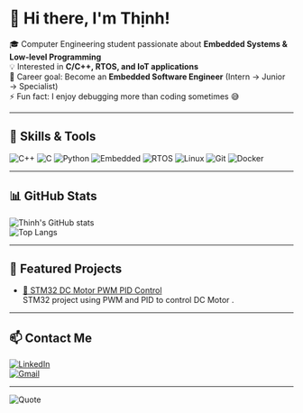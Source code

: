 # 👋 Hi there, I'm Thịnh!  

🎓 Computer Engineering student passionate about **Embedded Systems & Low-level Programming**  
💡 Interested in **C/C++, RTOS, and IoT applications**  
🚀 Career goal: Become an **Embedded Software Engineer** (Intern → Junior → Specialist)  
⚡ Fun fact: I enjoy debugging more than coding sometimes 😅  

---

## 🔧 Skills & Tools  

![C++](https://img.shields.io/badge/C++-00599C?style=for-the-badge&logo=cplusplus&logoColor=white)
![C](https://img.shields.io/badge/C-00599C?style=for-the-badge&logo=c&logoColor=white)
![Python](https://img.shields.io/badge/Python-3776AB?style=for-the-badge&logo=python&logoColor=white)
![Embedded](https://img.shields.io/badge/Embedded-0A66C2?style=for-the-badge&logo=stmicroelectronics&logoColor=white)
![RTOS](https://img.shields.io/badge/FreeRTOS-009688?style=for-the-badge&logo=freertos&logoColor=white)
![Linux](https://img.shields.io/badge/Linux-FCC624?style=for-the-badge&logo=linux&logoColor=black)
![Git](https://img.shields.io/badge/Git-F05032?style=for-the-badge&logo=git&logoColor=white)
![Docker](https://img.shields.io/badge/Docker-2496ED?style=for-the-badge&logo=docker&logoColor=white)

---

## 📊 GitHub Stats  

![Thinh's GitHub stats](https://github-readme-stats.vercel.app/api?username=YounqThjnk187&show_icons=true&theme=tokyonight)  
![Top Langs](https://github-readme-stats.vercel.app/api/top-langs/?username=YounqThjnk187&layout=compact&theme=tokyonight)  

---

## 🚀 Featured Projects  

- [🔹 STM32 DC Motor PWM PID Control](https://github.com/YounqThjnk187/stm32-dc-motor-pwm-pid)  
  STM32 project using PWM and PID to control DC Motor .  

---

## 📫 Contact Me  

[![LinkedIn](https://img.shields.io/badge/LinkedIn-0A66C2?style=for-the-badge&logo=linkedin&logoColor=white)](https://www.linkedin.com/in/thjnk-younq-a9bb92380/)  
[![Gmail](https://img.shields.io/badge/Email-D14836?style=for-the-badge&logo=gmail&logoColor=white)](mailto:duongthinh1807@gmail.com)  

---

![Quote](https://quotes-github-readme.vercel.app/api?type=horizontal&theme=tokyonight)  

